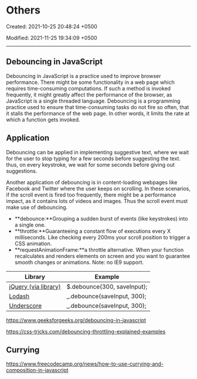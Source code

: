 # Others

Created: 2021-10-25 20:48:24 +0500

Modified: 2021-11-25 19:34:09 +0500

---

## Debouncing in JavaScript

Debouncing in JavaScript is a practice used to improve browser performance. There might be some functionality in a web page which requires time-consuming computations. If such a method is invoked frequently, it might greatly affect the performance of the browser, as JavaScript is a single threaded language. Debouncing is a programming practice used to ensure that time-consuming tasks do not fire so often, that it stalls the performance of the web page. In other words, it limits the rate at which a function gets invoked.

## Application

Debouncing can be applied in implementing suggestive text, where we wait for the user to stop typing for a few seconds before suggesting the text. thus, on every keystroke, we wait for some seconds before giving out suggestions.

Another application of debouncing is in content-loading webpages like Facebook and Twitter where the user keeps on scrolling. In these scenarios, if the scroll event is fired too frequently, there might be a performance impact, as it contains lots of videos and images. Thus the scroll event must make use of debouncing.

- **debounce:**Grouping a sudden burst of events (like keystrokes) into a single one.
- **throttle:**Guaranteeing a constant flow of executions every X milliseconds. Like checking every 200ms your scroll position to trigger a CSS animation.
- **requestAnimationFrame:**a throttle alternative. When your function recalculates and renders elements on screen and you want to guarantee smooth changes or animations. Note: no IE9 support.

| **Library**                                                                           | **Example**                  |
|------------------------------|------------------------------------------|
| [jQuery (via library)](http://benalman.com/projects/jquery-throttle-debounce-plugin/) | $.debounce(300, saveInput); |
| [Lodash](https://lodash.com/docs/4.17.15#debounce)                                    | _.debounce(saveInput, 300); |
| [Underscore](https://underscorejs.org/#debounce)                                      | _.debounce(saveInput, 300); |

<https://www.geeksforgeeks.org/debouncing-in-javascript>

<https://css-tricks.com/debouncing-throttling-explained-examples>

## Currying

<https://www.freecodecamp.org/news/how-to-use-currying-and-composition-in-javascript>
